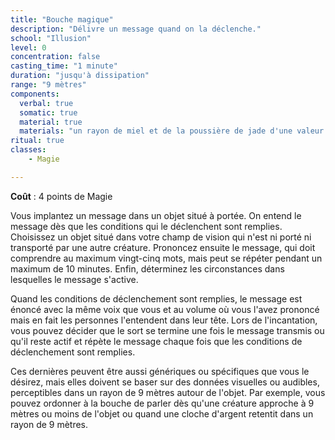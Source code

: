 ```yaml
---
title: "Bouche magique"
description: "Délivre un message quand on la déclenche."
school: "Illusion"
level: 0
concentration: false
casting_time: "1 minute"
duration: "jusqu'à dissipation"
range: "9 mètres"
components:
  verbal: true
  somatic: true
  material: true
  materials: "un rayon de miel et de la poussière de jade d'une valeur de 10  po, que le sort consume"
ritual: true
classes:
    - Magie

---
```

**Coût** : 4 points de Magie  

Vous implantez un message dans un objet situé à portée. On entend le message dès que les conditions qui le déclenchent sont remplies. Choisissez un objet situé dans votre champ de vision qui n'est ni porté ni transporté par une autre créature. Prononcez ensuite le message, qui doit comprendre au maximum vingt-cinq mots, mais peut se répéter pendant un maximum de 10 minutes. Enfin, déterminez les circonstances dans lesquelles le message s'active.

Quand les conditions de déclenchement sont remplies, le message est énoncé avec la même voix que vous et au volume où vous l'avez prononcé mais en fait les personnes l'entendent dans leur tête. Lors de l'incantation, vous pouvez décider que le sort se termine une fois le message transmis ou qu'il reste actif et répète le message chaque fois que les conditions de déclenchement sont remplies.

Ces dernières peuvent être aussi génériques ou spécifiques que vous le désirez, mais elles doivent se baser sur des données visuelles ou audibles, perceptibles dans un rayon de 9 mètres autour de l'objet. Par exemple, vous pouvez ordonner à la bouche de parler dès qu'une créature approche à 9 mètres ou moins de l'objet ou quand une cloche d'argent retentit dans un rayon de 9 mètres.  
